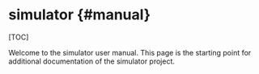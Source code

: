 # simulator {#manual}

[TOC]

Welcome to the simulator user manual.
This page is the starting point for additional documentation of the simulator project.

